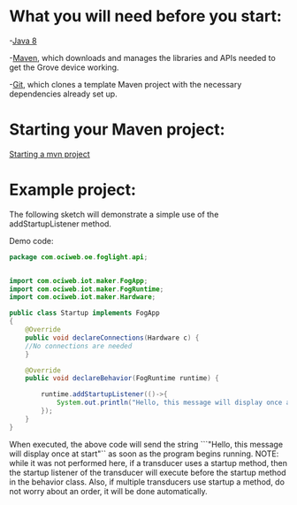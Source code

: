 # What you will need before you start:
-[Java 8](https://docs.oracle.com/javase/8/docs/technotes/guides/install/install_overview.html) 

-[Maven](https://maven.apache.org/install.html), which downloads and manages the libraries and APIs needed to get the Grove device working.

-[Git](https://git-scm.com/), which clones a template Maven project with the necessary dependencies already set up.

# Starting your Maven project: 
[Starting a mvn project](https://github.com/oci-pronghorn/FogLighter/blob/master/README.md)

# Example project:

The following sketch will demonstrate a simple use of the addStartupListener method.

Demo code: 


```java
package com.ociweb.oe.foglight.api;


import com.ociweb.iot.maker.FogApp;
import com.ociweb.iot.maker.FogRuntime;
import com.ociweb.iot.maker.Hardware;

public class Startup implements FogApp
{
    @Override
    public void declareConnections(Hardware c) {
    //No connections are needed
    }

    @Override
    public void declareBehavior(FogRuntime runtime) {

    	runtime.addStartupListener(()->{
    		System.out.println("Hello, this message will display once at start");
    	});
    }
}
```


When executed, the above code will send the string ```"Hello, this message will display once at start"`` as soon as the program begins running. NOTE: while it was not performed here, 
if a transducer uses a startup method, then the startup listener of the transducer will execute before the startup method in the behavior class. Also, if multiple transducers use startup a method, do not worry about an order, it will be done automatically.
